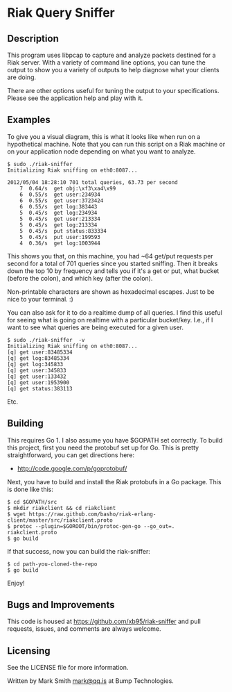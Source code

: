 # Riak Query Sniffer

## Description

This program uses libpcap to capture and analyze packets destined for
a Riak server.  With a variety of command line options, you can tune
the output to show you a variety of outputs to help diagnose what your
clients are doing.

There are other options useful for tuning the output to your
specifications.  Please see the application help and play with it.


## Examples

To give you a visual diagram, this is what it looks like when run on
a hypothetical machine. Note that you can run this script on a Riak
machine or on your application node depending on what you want to
analyze.

    $ sudo ./riak-sniffer  
    Initializing Riak sniffing on eth0:8087...

    2012/05/04 18:28:10 701 total queries, 63.73 per second
        7  0.64/s  get obj:\xf3\xa4\x99
        6  0.55/s  get user:234934
        6  0.55/s  get user:3723424
        6  0.55/s  get log:383443
        5  0.45/s  get log:234934
        5  0.45/s  get user:213334
        5  0.45/s  get log:213334
        5  0.45/s  put status:833334
        5  0.45/s  put user:199593
        4  0.36/s  get log:1003944

This shows you that, on this machine, you had ~64 get/put requests per
second for a total of 701 queries since you started sniffing. Then it
breaks down the top 10 by frequency and tells you if it's a get or put,
what bucket (before the colon), and which key (after the colon).

Non-printable characters are shown as hexadecimal escapes. Just to be
nice to your terminal. :)

You can also ask for it to do a realtime dump of all queries. I find
this useful for seeing what is going on realtime with a particular
bucket/key. I.e., if I want to see what queries are being executed for a
given user.

    $ sudo ./riak-sniffer  -v
    Initializing Riak sniffing on eth0:8087...
    [q] get user:83485334
    [q] get log:83485334
    [q] get log:345833
    [q] get user:345833
    [q] get user:133432
    [q] get user:1953900
    [q] get status:383113

Etc.


## Building

This requires Go 1. I also assume you have $GOPATH set correctly. To
build this project, first you need the protobuf set up for Go. This is
pretty straightforward, you can get directions here:

* http://code.google.com/p/goprotobuf/

Next, you have to build and install the Riak protobufs in a Go
package. This is done like this:

    $ cd $GOPATH/src
    $ mkdir riakclient && cd riakclient
    $ wget https://raw.github.com/basho/riak-erlang-client/master/src/riakclient.proto
    $ protoc --plugin=$GOROOT/bin/protoc-gen-go --go_out=. riakclient.proto
    $ go build

If that success, now you can build the riak-sniffer:

    $ cd path-you-cloned-the-repo
    $ go build

Enjoy!


## Bugs and Improvements 

This code is housed at https://github.com/xb95/riak-sniffer and pull
requests, issues, and comments are always welcome.


## Licensing

See the LICENSE file for more information.

Written by Mark Smith <mark@qq.is> at Bump Technologies.
